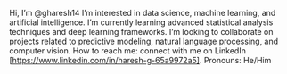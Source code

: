  Hi, I’m @gharesh14
 I’m interested in data science, machine learning, and artificial intelligence.
 I’m currently learning advanced statistical analysis techniques and deep learning frameworks.
 I’m looking to collaborate on projects related to predictive modeling, natural language processing, and computer vision.
 How to reach me: connect with me on LinkedIn [https://www.linkedin.com/in/haresh-g-65a9972a5].
 Pronouns: He/Him

